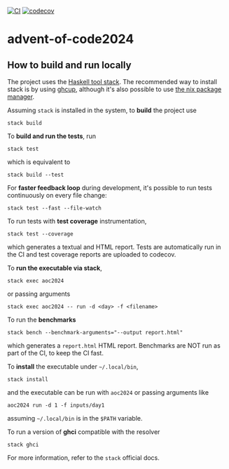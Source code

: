 [![CI](https://github.com/alessandrocandolini/advent-of-code2024/actions/workflows/ci.yml/badge.svg)](https://github.com/alessandrocandolini/advent-of-code2024/actions/workflows/ci.yml) [![codecov](https://codecov.io/gh/alessandrocandolini/advent-of-code2024/graph/badge.svg?token=yDHcPy0Gtx)](https://codecov.io/gh/alessandrocandolini/advent-of-code2024)

# advent-of-code2024

## How to build and run locally

The project uses the [Haskell tool stack](https://docs.haskellstack.org/en/stable/README/). The recommended way to install stack is by using [ghcup](https://www.haskell.org/ghcup/), although it's also possible to use [the nix package manager](https://nixos.org/). 

Assuming `stack` is installed in the system, to **build** the project use 
```
stack build
```
To **build and run the tests**, run
```
stack test
```
which is equivalent to
```
stack build --test
```
For **faster feedback loop** during development, it's possible to run tests continuously on every file change: 
```
stack test --fast --file-watch
```
To run tests with **test coverage** instrumentation, 
```
stack test --coverage
```
which generates a textual and HTML report. Tests are automatically run in the CI and test coverage reports are uploaded to codecov. 

To **run the executable via stack**,
```
stack exec aoc2024
```
or passing arguments
```
stack exec aoc2024 -- run -d <day> -f <filename> 
```
To run the **benchmarks**
```
stack bench --benchmark-arguments="--output report.html"
```
which generates a `report.html` HTML report. 
Benchmarks are NOT run as part of the CI, to keep the CI fast.

To **install** the executable under `~/.local/bin`, 
```
stack install
```
and the executable can be run with `aoc2024` or passing arguments like 
```
aoc2024 run -d 1 -f inputs/day1
```
assuming `~/.local/bin` is in the `$PATH` variable. 

To run a version of **ghci** compatible with the resolver 
```
stack ghci
```
For more information, refer to the `stack` official docs.
